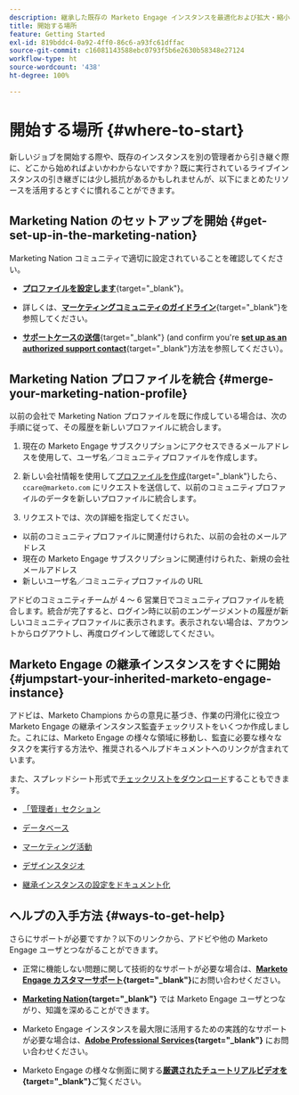 ```yaml
---
description: 継承した既存の Marketo Engage インスタンスを最適化および拡大・縮小する方法について説明します。このチェックリストに従って管理者設定を監査し、データベースの健全性を維持します。
title: 開始する場所
feature: Getting Started
exl-id: 819bddc4-0a92-4ff0-86c6-a93fc61dffac
source-git-commit: c16081143588ebc0793f5b6e2630b58348e27124
workflow-type: ht
source-wordcount: '438'
ht-degree: 100%

---
```


# 開始する場所 {#where-to-start}

新しいジョブを開始する際や、既存のインスタンスを別の管理者から引き継ぐ際に、どこから始めればよいかわからないですか？既に実行されているライブインスタンスの引き継ぎには少し抵抗があるかもしれませんが、以下にまとめたリソースを活用するとすぐに慣れることができます。

## Marketing Nation のセットアップを開始 {#get-set-up-in-the-marketing-nation}

Marketing Nation コミュニティで適切に設定されていることを確認してください。

* [**プロファイルを設定します**](https://nation.marketo.com/){target="_blank"}。

* 詳しくは、[**マーケティングコミュニティのガイドライン**](https://nation.marketo.com/t5/community-guidelines/ct-p/community-guidelines){target="_blank"}を参照してください。

* [**サポートケースの送信**](https://nation.marketo.com/t5/Knowledgebase/Submitting-a-Support-Case-to-Marketo-Support/ta-p/252201){target="_blank"} (and confirm you're [**set up as an authorized support contact**](https://nation.marketo.com/t5/Knowledgebase/Managing-Authorized-Support-Contacts/ta-p/254341){target="_blank"}方法を参照してください）。

## Marketing Nation プロファイルを統合 {#merge-your-marketing-nation-profile}

以前の会社で Marketing Nation プロファイルを既に作成している場合は、次の手順に従って、その履歴を新しいプロファイルに統合します。

1. 現在の Marketo Engage サブスクリプションにアクセスできるメールアドレスを使用して、ユーザ名／コミュニティプロファイルを作成します。

1. 新しい会社情報を使用して[プロファイルを作成](https://nation.marketo.com/){target="_blank"}したら、`ccare@marketo.com` にリクエストを送信して、以前のコミュニティプロファイルのデータを新しいプロファイルに統合します。

1. リクエストでは、次の詳細を指定してください。

* 以前のコミュニティプロファイルに関連付けられた、以前の会社のメールアドレス
* 現在の Marketo Engage サブスクリプションに関連付けられた、新規の会社メールアドレス
* 新しいユーザ名／コミュニティプロファイルの URL

アドビのコミュニティチームが 4 ～ 6 営業日でコミュニティプロファイルを統合します。統合が完了すると、ログイン時に以前のエンゲージメントの履歴が新しいコミュニティプロファイルに表示されます。表示されない場合は、アカウントからログアウトし、再度ログインして確認してください。

## Marketo Engage の継承インスタンスをすぐに開始  {#jumpstart-your-inherited-marketo-engage-instance}

アドビは、Marketo Champions からの意見に基づき、作業の円滑化に役立つ Marketo Engage の継承インスタンス監査チェックリストをいくつか作成しました。これには、Marketo Engage の様々な領域に移動し、監査に必要な様々なタスクを実行する方法や、推奨されるヘルプドキュメントへのリンクが含まれています。

また、スプレッドシート形式で[チェックリストをダウンロード](/help/marketo/getting-started/inheriting-a-marketo-engage-instance/assets/adobe-marketo-engage-inherited-instance-admin-checklist.xlsx)することもできます。

* [「管理者」セクション](/help/marketo/getting-started/inheriting-a-marketo-engage-instance/admin-section-checklist.md)

* [データベース](/help/marketo/getting-started/inheriting-a-marketo-engage-instance/database-checklist.md)

* [マーケティング活動](/help/marketo/getting-started/inheriting-a-marketo-engage-instance/marketing-activities-checklist.md)

* [デザインスタジオ](/help/marketo/getting-started/inheriting-a-marketo-engage-instance/design-studio-checklist.md)

* [継承インスタンスの設定をドキュメント化](/help/marketo/getting-started/inheriting-a-marketo-engage-instance/document-your-setup.md)

## ヘルプの入手方法 {#ways-to-get-help}

さらにサポートが必要ですか？以下のリンクから、アドビや他の Marketo Engage ユーザとつながることができます。

* 正常に機能しない問題に関して技術的なサポートが必要な場合は、**[Marketo Engage カスタマーサポート](https://nation.marketo.com/t5/Support/ct-p/Support){target="_blank"}**&#x200B;にお問い合わせください。

* **[Marketing Nation](https://nation.marketo.com/){target="_blank"}** では Marketo Engage ユーザとつながり、知識を深めることができます。

* Marketo Engage インスタンスを最大限に活用するための実践的なサポートが必要な場合は、**[Adobe Professional Services](https://business.adobe.com/products/marketo/services-support.html){target="_blank"}** にお問い合わせください。

* Marketo Engage の様々な側面に関する&#x200B;**[厳選されたチュートリアルビデオを](https://experienceleague.adobe.com/docs/marketo-learn/tutorials/overview.html?lang=ja){target="_blank"}**&#x200B;ご覧ください。
